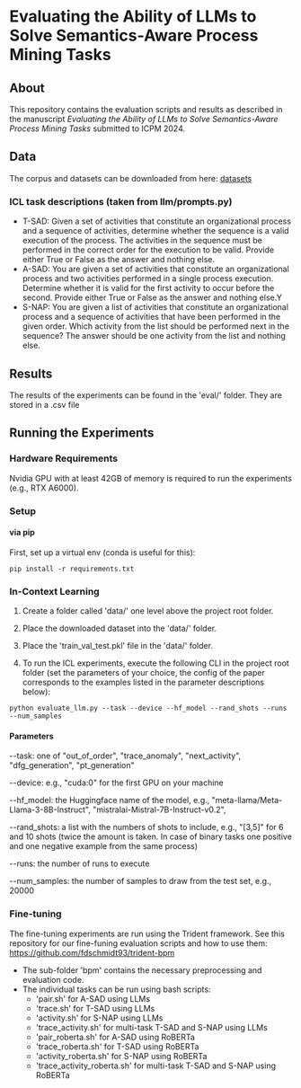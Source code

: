 # Evaluating the Ability of LLMs to Solve Semantics-Aware Process Mining Tasks

## About
This repository contains the evaluation scripts and results as described in the manuscript
<i>Evaluating the Ability of LLMs to Solve Semantics-Aware Process Mining Tasks</i> submitted to ICPM 2024.

## Data
The corpus and datasets can be downloaded from here: [datasets](https://zenodo.org/records/11276246)

### ICL task descriptions (taken from llm/prompts.py)
- T-SAD: Given a set of activities that constitute an organizational process and a sequence of activities, determine whether the sequence is a valid execution of the process. 
The activities in the sequence must be performed in the correct order for the execution to be valid.
Provide either True or False as the answer and nothing else.
- A-SAD: You are given a set of activities that constitute an organizational process and two activities performed in a single process execution. Determine whether it is valid for the first activity to occur before the second. 
Provide either True or False as the answer and nothing else.Y
- S-NAP: You are given a list of activities that constitute an organizational process and a sequence of activities that have been performed in the given order.
Which activity from the list should be performed next in the sequence? 
The answer should be one activity from the list and nothing else.

## Results
The results of the experiments can be found in the 'eval/' folder. They are stored in a .csv file 

## Running the Experiments
### Hardware Requirements
Nvidia GPU with at least 42GB of memory is required to run the experiments (e.g., RTX A6000).

### Setup 
#### via pip

First, set up a virtual env (conda is useful for this):

```shell
pip install -r requirements.txt
```

### In-Context Learning

1. Create a folder called 'data/' one level above the project root folder.
2. Place the downloaded dataset into the 'data/' folder.
3. Place the 'train_val_test.pkl' file in the 'data/' folder.

4. To run the ICL experiments, execute the following CLI in the project root folder (set the parameters of your choice, the config of the paper corresponds to the examples listed in the parameter descriptions below):
```shell
python evaluate_llm.py --task --device --hf_model --rand_shots --runs --num_samples
```

#### Parameters
--task: one of "out_of_order", "trace_anomaly", "next_activity", "dfg_generation", "pt_generation"

--device: e.g., "cuda:0" for the first GPU on your machine

--hf_model: the Huggingface name of the model, e.g., "meta-llama/Meta-Llama-3-8B-Instruct", "mistralai-Mistral-7B-Instruct-v0.2", 

--rand_shots: a list with the numbers of shots to include, e.g., "[3,5]" for 6 and 10 shots (twice the amount is taken.
In case of binary tasks one positive and one negative example from the same process)

--runs: the number of runs to execute

--num_samples: the number of samples to draw from the test set, e.g., 20000

### Fine-tuning
The fine-tuning experiments are run using the Trident framework. See this repository for our fine-funing evaluation scripts and how to use them:
https://github.com/fdschmidt93/trident-bpm
- The sub-folder 'bpm' contains the necessary preprocessing and evaluation code.
- The individual tasks can be run using bash scripts:
    - 'pair.sh' for A-SAD using LLMs
    - 'trace.sh' for T-SAD using LLMs
    - 'activity.sh' for S-NAP using LLMs
    - 'trace_activity.sh' for multi-task T-SAD and S-NAP using LLMs
    - 'pair_roberta.sh' for A-SAD using RoBERTa
    - 'trace_roberta.sh' for T-SAD using RoBERTa
    - 'activity_roberta.sh' for S-NAP using RoBERTa
    - 'trace_activity_roberta.sh' for multi-task T-SAD and S-NAP using RoBERTa
